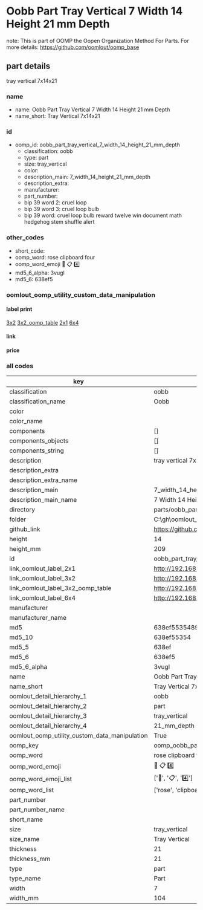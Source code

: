 # Oobb Part Tray Vertical 7 Width 14 Height 21 mm Depth  

note: This is part of OOMP the Oopen Organization Method For Parts. For more details: https://github.com/oomlout/oomp_base

##  part details
  



tray vertical 7x14x21



### name
* name: Oobb Part Tray Vertical 7 Width 14 Height 21 mm Depth
* name_short: Tray Vertical 7x14x21 
### id
* oomp_id: oobb_part_tray_vertical_7_width_14_height_21_mm_depth
  * classification: oobb
  * type: part
  * size: tray_vertical
  * color: 
  * description_main: 7_width_14_height_21_mm_depth
  * description_extra: 
  * manufacturer: 
  * part_number: 
  * bip 39 word 2: cruel loop
  * bip 39 word 3: cruel loop bulb
  * bip 39 word: cruel loop bulb reward twelve win document math hedgehog stem shuffle alert

### other_codes
* short_code: 
* oomp_word: rose clipboard four
* oomp_word_emoji :rose: :clipboard: :four:
* md5_6_alpha: 3vugl
* md5_6: 638ef5






### oomlout_oomp_utility_custom_data_manipulation
#### label print
[3x2](http://192.168.1.245:1112/?label=oomp%203vugl)
[3x2_oomp_table](http://192.168.1.108:1112/?label=oomp%203vugl)
[2x1](http://192.168.1.242:1112/?label=oomp%203vugl)
[6x4](http://192.168.1.55:1112/?label=oomp%203vugl)    

#### link

                              

#### price







### all codes 
| key | value |  
| --- | --- |  
| classification | oobb |  
| classification_name | Oobb |  
| color |  |  
| color_name |  |  
| components | [] |  
| components_objects | [] |  
| components_string | [] |  
| description | tray vertical 7x14x21 |  
| description_extra |  |  
| description_extra_name |  |  
| description_main | 7_width_14_height_21_mm_depth |  
| description_main_name | 7 Width 14 Height 21 mm Depth |  
| directory | parts/oobb_part_tray_vertical_7_width_14_height_21_mm_depth |  
| folder | C:\gh\oomlout_oobb_version_4_generated_parts\parts\oobb_part_tray_vertical_7_width_14_height_21_mm_depth |  
| github_link | https://github.com/oomlout/oomlout_oomp_part_src/tree/main/parts/oobb_part_tray_vertical_7_width_14_height_21_mm_depth |  
| height | 14 |  
| height_mm | 209 |  
| id | oobb_part_tray_vertical_7_width_14_height_21_mm_depth |  
| link_oomlout_label_2x1 | http://192.168.1.242:1112/?label=oomp%203vugl |  
| link_oomlout_label_3x2 | http://192.168.1.245:1112/?label=oomp%203vugl |  
| link_oomlout_label_3x2_oomp_table | http://192.168.1.108:1112/?label=oomp%203vugl |  
| link_oomlout_label_6x4 | http://192.168.1.55:1112/?label=oomp%203vugl |  
| manufacturer |  |  
| manufacturer_name |  |  
| md5 | 638ef5535489080fed758b8a3be0f9a4 |  
| md5_10 | 638ef55354 |  
| md5_5 | 638ef |  
| md5_6 | 638ef5 |  
| md5_6_alpha | 3vugl |  
| name | Oobb Part Tray Vertical 7 Width 14 Height 21 mm Depth |  
| name_short | Tray Vertical 7x14x21  |  
| oomlout_detail_hierarchy_1 | oobb |  
| oomlout_detail_hierarchy_2 | part |  
| oomlout_detail_hierarchy_3 | tray_vertical |  
| oomlout_detail_hierarchy_4 | 21_mm_depth |  
| oomlout_oomp_utility_custom_data_manipulation | True |  
| oomp_key | oomp_oobb_part_tray_vertical_7_width_14_height_21_mm_depth |  
| oomp_word | rose clipboard four |  
| oomp_word_emoji | :rose: :clipboard: :four: |  
| oomp_word_emoji_list | [':rose:', ':clipboard:', ':four:'] |  
| oomp_word_list | ['rose', 'clipboard', 'four'] |  
| part_number |  |  
| part_number_name |  |  
| short_name |  |  
| size | tray_vertical |  
| size_name | Tray Vertical |  
| thickness | 21 |  
| thickness_mm | 21 |  
| type | part |  
| type_name | Part |  
| width | 7 |  
| width_mm | 104 |  
